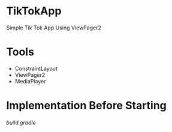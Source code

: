 # TikTokApp
Simple Tik Tok App Using ViewPager2

# Tools

- ConstraintLayout
- ViewPager2
- MediaPlayer

# Implementation Before Starting

<h6>build.gradle</h6>
